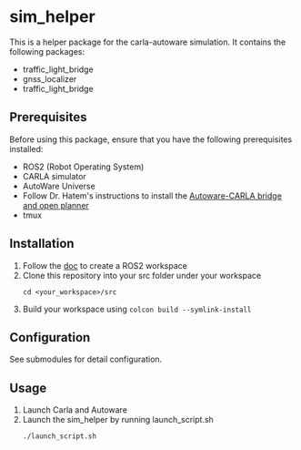 # sim_helper
This is a helper package for the carla-autoware simulation. It contains the following packages:
- traffic_light_bridge
- gnss_localizer
- traffic_light_bridge

## Prerequisites

Before using this package, ensure that you have the following prerequisites installed:

- ROS2 (Robot Operating System)
- CARLA simulator
- AutoWare Universe
- Follow Dr. Hatem's instructions to install the [Autoware-CARLA bridge and open planner](https://www.youtube.com/watch?v=EFH-vVxn180)
- tmux

## Installation
1. Follow the [doc](https://docs.ros.org/en/foxy/Tutorials/Beginner-Client-Libraries/Creating-A-Workspace/Creating-A-Workspace.html) to create a ROS2 workspace
2. Clone this repository into your src folder under your workspace
    ```shell
    cd <your_workspace>/src
    ```
3. Build your workspace using `colcon build --symlink-install`

## Configuration
See submodules for detail configuration.

## Usage
1. Launch Carla and Autoware
2. Launch the sim_helper by running launch_script.sh
    ```shell
    ./launch_script.sh
    ```